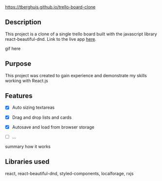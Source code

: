 https://tberghuis.github.io/trello-board-clone
## Description
This project is a clone of a single trello board built with the javascript library react-beautiful-dnd. Link to the live app [here](https://tberghuis.github.io/trello-board-clone).


gif here

## Purpose
This project was created to gain experience and demonstrate my skills working with React.js

## Features
- [x] Auto sizing textareas
- [x] Drag and drop lists and cards
- [x] Autosave and load from browser storage
- [ ] ...


summary how it works

## Libraries used
react, react-beautiful-dnd, styled-components, localforage, rxjs